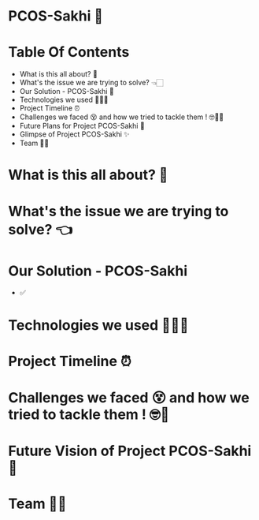 # PCOS-Sakhi 🌸
# Table Of Contents
* What is this all about? 👀
* What's the issue we are trying to solve? 👈🏻
* Our Solution - PCOS-Sakhi 🚀
* Technologies we used 👩🏻‍💻
* Project Timeline ⏰
* Challenges we faced 😵 and how we tried to tackle them ! 🤓💪🏻
* Future Plans for Project PCOS-Sakhi 📝
* Glimpse of Project PCOS-Sakhi ✨
* Team 🤝🏻


# What is this all about? 👀


# What's the issue we are trying to solve? 👈


# Our Solution - PCOS-Sakhi 
- ✅

# Technologies we used 👩🏻‍💻


# Project Timeline ⏰


# Challenges we faced 😵 and how we tried to tackle them ! 🤓💪


# Future Vision of Project PCOS-Sakhi 📝


# Team 🤝🏻






